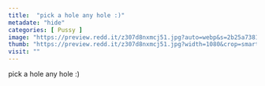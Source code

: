 ```yaml
---
title:  "pick a hole any hole :)"
metadate: "hide"
categories: [ Pussy ]
image: "https://preview.redd.it/z307d8nxmcj51.jpg?auto=webp&s=2b25a738146b609f67e01ef5cb90b781b3465892"
thumb: "https://preview.redd.it/z307d8nxmcj51.jpg?width=1080&crop=smart&auto=webp&s=984961ac3c2fcb2952d602d024b0e75be6210a34"
visit: ""
---
```

pick a hole any hole :)
